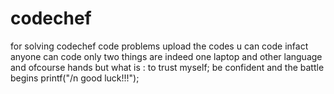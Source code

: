 # codechef
for solving codechef code problems 
upload the codes 
u can code infact anyone can code only two things are indeed one laptop and other language and ofcourse hands
but what is <important>: to trust myself; be confident and the battle begins 
printf("/n good luck!!!");
